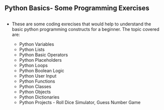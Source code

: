 ## Python Basics- Some Programming Exercises <h2>
  
* These are some coding exrecises that would help to understand the basic python programming constructs for a beginner. The topic covered are:

  * Python Variables
  * Python Lists
  * Python Basic Operators
  * Python Placeholders
  * Python Loops
  * Python Boolean Logic
  * Python User Input
  * Python Functions
  * Python Classes
  * Python Objects
  * Python Dictionaries
  * Python Projects - Roll Dice Simulator, Guess Number Game
  
  
